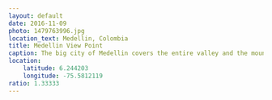 ```yaml
---
layout: default
date: 2016-11-09
photo: 1479763996.jpg
location_text: Medellin, Colombia
title: Medellin View Point
caption: The big city of Medellin covers the entire valley and the mountains around.
location:
    latitude: 6.244203
    longitude: -75.5812119
ratio: 1.33333
---
```

